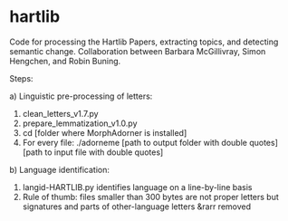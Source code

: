 # hartlib

Code for processing the Hartlib Papers, extracting topics, and detecting semantic change. Collaboration between Barbara McGillivray, Simon Hengchen, and Robin Buning.

Steps:

a) Linguistic pre-processing of letters:
1)	clean_letters_v1.7.py
2)	prepare_lemmatization_v1.0.py
3)	cd [folder where MorphAdorner is installed]
4)	For every file:
./adorneme [path to output folder with double quotes] [path to input file with double quotes]

b) Language identification:
1)	langid-HARTLIB.py identifies language on a line-by-line basis
2)	Rule of thumb: files smaller than 300 bytes are not proper letters but signatures and parts of other-language letters &rarr removed
